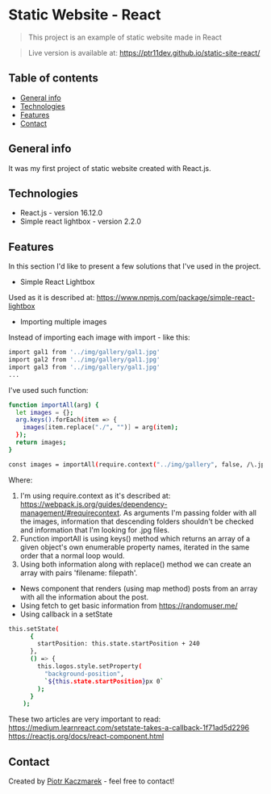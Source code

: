 # Static Website - React

> This project is an example of static website made in React

> Live version is available at: https://ptr11dev.github.io/static-site-react/

## Table of contents

- [General info](#general-info)
- [Technologies](#technologies)
- [Features](#features)
- [Contact](#contact)

## General info

It was my first project of static website created with React.js.

## Technologies

- React.js - version 16.12.0
- Simple react lightbox - version 2.2.0

## Features

In this section I'd like to present a few solutions that I've used in the project.

- Simple React Lightbox

Used as it is described at: https://www.npmjs.com/package/simple-react-lightbox

- Importing multiple images

Instead of importing each image with import - like this:

```sh
import gal1 from '../img/gallery/gal1.jpg'
import gal2 from '../img/gallery/gal1.jpg'
import gal3 from '../img/gallery/gal1.jpg'
...
```

I've used such function:

```sh
function importAll(arg) {
  let images = {};
  arg.keys().forEach(item => {
    images[item.replace("./", "")] = arg(item);
  });
  return images;
}

const images = importAll(require.context("../img/gallery", false, /\.jpg$/));
```

Where:

1. I'm using require.context as it's described at: https://webpack.js.org/guides/dependency-management/#requirecontext. As arguments I'm passing folder with all the images, information that descending folders shouldn't be checked and information that I'm looking for .jpg files.
2. Function importAll is using keys() method which returns an array of a given object's own enumerable property names, iterated in the same order that a normal loop would.
3. Using both information along with replace() method we can create an array with pairs 'filename: filepath'.

- News component that renders (using map method) posts from an array with all the information about the post.
- Using fetch to get basic information from https://randomuser.me/
- Using callback in a setState

```sh
this.setState(
      {
        startPosition: this.state.startPosition + 240
      },
      () => {
        this.logos.style.setProperty(
          "background-position",
          `${this.state.startPosition}px 0`
        );
      }
    );
```

These two articles are very important to read:
https://medium.learnreact.com/setstate-takes-a-callback-1f71ad5d2296
https://reactjs.org/docs/react-component.html

## Contact

Created by [Piotr Kaczmarek](piotrkaczmarek.dev@gmail.com) - feel free to contact!
